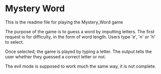 # Mystery Word
This is the readme file for playing the Mystery_Word game

The purpose of the game is to guess a word by imputting letters.
The first request is for difficulty, in the form of word length. Users type 'e', 'n' or 'h' to select.

Once selected, the game is played by typing a letter. The output tells the user whether they guessed a correct letter or not.

The evil mode is supposed to work much the same way, it is not complete.
